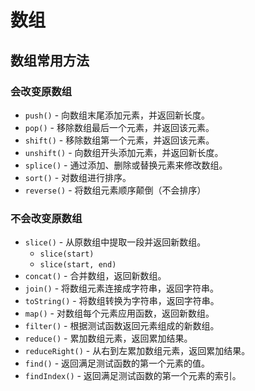# 数组

## 数组常用方法

### 会改变原数组

-   `push()` - 向数组末尾添加元素，并返回新长度。
-   `pop()` - 移除数组最后一个元素，并返回该元素。
-   `shift()` - 移除数组第一个元素，并返回该元素。
-   `unshift()` - 向数组开头添加元素，并返回新长度。
-   `splice()` - 通过添加、删除或替换元素来修改数组。
-   `sort()` - 对数组进行排序。
-   `reverse()` - 将数组元素顺序颠倒（不会排序）

### 不会改变原数组

-   `slice()` - 从原数组中提取一段并返回新数组。
    -   `slice(start)`
    -   `slice(start, end)`
-   `concat()` - 合并数组，返回新数组。
-   `join()` - 将数组元素连接成字符串，返回字符串。
-   `toString()` - 将数组转换为字符串，返回字符串。
-   `map()` - 对数组每个元素应用函数，返回新数组。
-   `filter()` - 根据测试函数返回元素组成的新数组。
-   `reduce()` - 累加数组元素，返回累加结果。
-   `reduceRight()` - 从右到左累加数组元素，返回累加结果。
-   `find()` - 返回满足测试函数的第一个元素的值。
-   `findIndex()` - 返回满足测试函数的第一个元素的索引。
